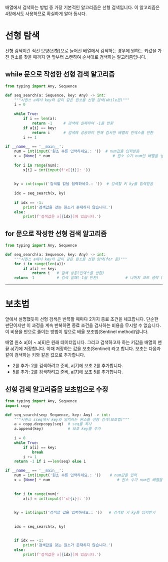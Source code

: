 배열에서 검색하는 방법 중 가장 기본적인 알고리즘은 선형 검색입니다. 이 알고리즘은 4장에서도 사용하므로 확실하게 알아 둡시다.

# 선형 탐색 

선형 검색이란 직선 모양(선형)으로 늘어선 배열에서 검색하는 경우에 원하는 키값을 가진 원소를 찾을 때까지 맨 앞부터 스캔하여 순서대로 검색하는 알고리즘입니다.

## while 문으로 작성한 선형 검색 알고리즘
```py
from typing import Any, Sequence

def seq_search(a: Sequence, key: Any) -> int:
    """시퀀스 a에서 key와 값이 같은 원소를 선형 검색(while문)"""
    i = 0
    
    while True:
        if i == len(a):
            return -1     # 검색에 실패하여 -1을 반환
        if a[i] == key:
            return i      # 검색에 성공하여 현재 검사한 배열의 인덱스를 반환
        i += 1                                                                            # 선형 검색의 핵심 코드
        
if __name__ == '__main__':
    num = int(input('원소 수를 입력하세요.: '))  # num값을 입력받음
    x = [None] * num                            # 원소 수가 num인 배열을 생성
    
    for i in range(num):
        x[i] = int(input(f'x[{i}]: '))
        
    
    ky = int(input('검색할 값을 입력하세요.: '))  # 검색할 키 ky를 입력받음
    
    idx = seq_search(x, ky)
    
    if idx == -1:
        print('검색값을 갖는 원소가 존재하지 않습니다.')
    else:
        print(f'검색값은 x[{idx}]에 있습니다.')                                           # 
```
## for 문으로 작성한 선형 검색 알고리즘
```py
from typing import Any, Sequence

def seq_search(a: Sequence, key: Any) -> int:
    """시퀀스 a에서 key와 값이 같은 원소를 선형 탐색(for 문)"""
    for i in range(len(a)):
        if a[i] == key:
            return i   # 검색 성공(인덱스를 반환)
    return -1          # 검색 실패(-1을 반환)            # 나머지 코드 생략 (출력 결과를 알기 위한 코드일 뿐이다)
```

---

# 보초법

앞에서 설명했듯이 선형 검색은 반복할 때마다 2가지 종료 조건을 체크합니다. 단순한 판단이지만 이 과정을 계속 반복하면 종료 조건을 검사하는
비용을 무시할 수 없습니다. 이 비용을 반으로 줄이는 방법이 앞으로 배울 보초법(Sentinel method)입니다.

배열 원소 a[0] ~ a[6]은 원래 데이터입니다. 그리고 검색하고자 하는 키값을 배열의 맨 끝 a[7]에 저장합니다. 이때 저장하는 값을 보초(Sentinel)
라고 합니다. 보초는 다음과 같이 검색하는 키와 같은 값으로 추가합니다.

- 2를 추가: 2를 검색하려고 준비, a[7]에 보초 2를 추가합니다.
- 5를 추가: 2를 검색하려고 준비, a[7]에 보초 5를 추가합니다.    

## 선형 검색 알고리즘을 보초법으로 수정
```py
from typing import Any, Sequence
import copy

def seq_search(seq: Sequence, key: Any) -> int:
    """시퀀스 sseq에서 key와 일치하는 원소를 선형 검색(보초법)"""
    a = copy.deepcopy(seq)  # seq를 복사
    a.append(key)           # 보초 key를 추가
    
    i = 0
    while True:
        if a[i] == key:
            break
        i += 1
    return -1 if i ==len(seq) else i                                     # 핵심 코드

if __name__ == '__main__':
    num = int(input('원소 수를 입력하세요.: '))    # num값을 입력
    x = [None] * num                              # 원소 수가 num인 배열을 생성
    
    
    for i in range(num):
        x[i] = int(input(f'x[{i}]: '))             
    
    
    ky = int(input('검색할 값을 입력하세요.: '))   # 검색할 키 ky를 입력받기
    
    
    idx = seq_search(x, ky)
    
    
    if idx == -1:
        print('검색값을 갖는 원소가 존재하지 않습니다.')
    else:
        print(f'검색값은 x[{idx}]에 있습니다.')
```
